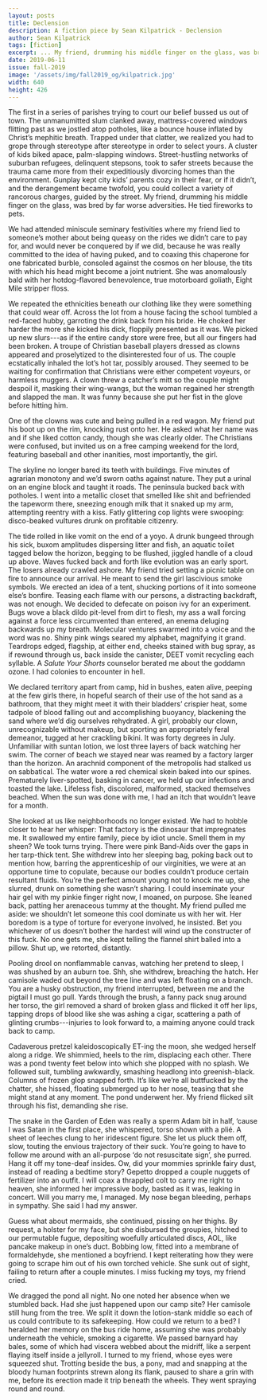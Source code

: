 ```yaml
---
layout: posts
title: Declension
description: A fiction piece by Sean Kilpatrick - Declension
author: Sean Kilpatrick
tags: [fiction]
excerpt: ... My friend, drumming his middle finger on the glass, was bred by far worse adversities. He tied fireworks to pets ...
date: 2019-06-11
issue: fall-2019
image: '/assets/img/fall2019_og/kilpatrick.jpg'
width: 640
height: 426
---
```


The first in a series of parishes trying to court our belief bussed us out of town. The unmanumitted slum clanked away, mattress-covered windows flitting past as we jostled atop potholes, like a bounce house inflated by Christ’s mephitic breath. Trapped under that clatter, we realized you had to grope through stereotype after stereotype in order to select yours. A cluster of kids biked apace, palm-slapping windows. Street-hustling networks of suburban refugees, delinquent stepsons, took to safer streets because the trauma came more from their expeditiously divorcing homes than the environment. Gunplay kept city kids’ parents cozy in their fear, or if it didn’t, and the derangement became twofold, you could collect a variety of rancorous charges, guided by the street. My friend, drumming his middle finger on the glass, was bred by far worse adversities. He tied fireworks to pets.

We had attended miniscule seminary festivities where my friend lied to someone’s mother about being queasy on the rides we didn’t care to pay for, and would never be conquered by if we did, because he was really committed to the idea of having puked, and to coaxing this chaperone for one fabricated burble, consoled against the cosmos on her blouse, the tits with which his head might become a joint nutrient. She was anomalously bald with her hotdog-flavored benevolence, true motorboard goliath, Eight Mile stripper floss.

We repeated the ethnicities beneath our clothing like they were something that could wear off. Across the lot from a house facing the school tumbled a red-faced hubby, garroting the drink back from his bride. He choked her harder the more she kicked his dick, floppily presented as it was. We picked up new slurs---as if the entire candy store were free, but all our fingers had been broken. A troupe of Christian baseball players dressed as clowns appeared and proselytized to the disinterested four of us. The couple ecstatically inhaled the lot’s hot tar, possibly aroused. They seemed to be waiting for confirmation that Christians were either competent voyeurs, or harmless muggers. A clown threw a catcher’s mitt so the couple might despoil it, masking their wing-wangs, but the woman regained her strength and slapped the man. It was funny because she put her fist in the glove before hitting him.

One of the clowns was cute and being pulled in a red wagon. My friend put his boot up on the rim, knocking rust onto her. He asked what her name was and if she liked cotton candy, though she was clearly older. The Christians were confused, but invited us on a free camping weekend for the lord, featuring baseball and other inanities, most importantly, the girl.

The skyline no longer bared its teeth with buildings. Five minutes of agrarian monotony and we’d sworn oaths against nature. They put a urinal on an engine block and taught it roads. The peninsula bucked back with potholes. I went into a metallic closet that smelled like shit and befriended the tapeworm there, sneezing enough milk that it snaked up my arm, attempting reentry with a kiss. Fatly glittering cop lights were swooping: disco-beaked vultures drunk on profitable citizenry.

The tide rolled in like vomit on the end of a yoyo. A drunk bungeed through his sick, buxom amplitudes dispersing litter and fish, an aquatic toilet tagged below the horizon, begging to be flushed, jiggled handle of a cloud up above. Waves fucked back and forth like evolution was an early sport. The losers already crawled ashore. My friend tried setting a picnic table on fire to announce our arrival. He meant to send the girl lascivious smoke symbols. We erected an idea of a tent, shucking portions of it into someone else’s bonfire. Teasing each flame with our persons, a distracting backdraft, was not enough. We decided to defecate on poison ivy for an experiment. Bugs wove a black dildo pit-level from dirt to flesh, my ass a wall forcing against a force less circumvented than entered, an enema deluging backwards up my breath. Molecular ventures swarmed into a voice and the word was no. Shiny pink wings seared my alphabet, magnifying it grand. Teardrops edged, flagship, at either end, cheeks stained with bug spray, as if rewound through us, back inside the canister, DEET vomit recycling each syllable. A _Salute Your Shorts_ counselor berated me about the goddamn ozone. I had colonies to encounter in hell.

We declared territory apart from camp, hid in bushes, eaten alive, peeping at the few girls there, in hopeful search of their use of the hot sand as a bathroom, that they might meet it with their bladders’ crispier heat, some tadpole of blood falling out and accomplishing buoyancy, blackening the sand where we’d dig ourselves rehydrated. A girl, probably our clown, unrecognizable without makeup, but sporting an appropriately feral demeanor, tugged at her crackling bikini. It was forty degrees in July. Unfamiliar with suntan lotion, we lost three layers of back watching her swim. The corner of beach we stayed near was reamed by a factory larger than the horizon. An arachnid component of the metropolis had stalked us on sabbatical. The water wore a red chemical skein baked into our spines. Prematurely liver-spotted, basking in cancer, we held up our infections and toasted the lake. Lifeless fish, discolored, malformed, stacked themselves beached. When the sun was done with me, I had an itch that wouldn’t leave for a month.

She looked at us like neighborhoods no longer existed. We had to hobble closer to hear her whisper: That factory is the dinosaur that impregnates me. It swallowed my entire family, piece by idiot uncle. Smell them in my sheen? We took turns trying. There were pink Band-Aids over the gaps in her tarp-thick tent. She withdrew into her sleeping bag, poking back out to mention how, barring the apprenticeship of our virginities, we were at an opportune time to copulate, because our bodies couldn’t produce certain resultant fluids. You’re the perfect amount young not to knock me up, she slurred, drunk on something she wasn’t sharing. I could inseminate your hair gel with my pinkie finger right now, I moaned, on purpose. She leaned back, patting her arenaceous tummy at the thought. My friend pulled me aside: we shouldn’t let someone this cool dominate us with her wit. Her boredom is a type of torture for everyone involved, he insisted. Bet you whichever of us doesn’t bother the hardest will wind up the constructer of this fuck. No one gets me, she kept telling the flannel shirt balled into a pillow. Shut up, we retorted, distantly.

Pooling drool on nonflammable canvas, watching her pretend to sleep, I was shushed by an auburn toe. Shh, she withdrew, breaching the hatch. Her camisole waded out beyond the tree line and was left floating on a branch. You are a husky obstruction, my friend interrupted, between me and the pigtail I must go pull. Yards through the brush, a fanny pack snug around her torso, the girl removed a shard of broken glass and flicked it off her lips, tapping drops of blood like she was ashing a cigar, scattering a path of glinting crumbs---injuries to look forward to, a maiming anyone could track back to camp.

Cadaverous pretzel kaleidoscopically ET-ing the moon, she wedged herself along a ridge. We shimmied, heels to the rim, displacing each other. There was a pond twenty feet below into which she plopped with no splash. We followed suit, tumbling awkwardly, smashing headlong into greenish-black. Columns of frozen glop snapped forth. It’s like we’re all buttfucked by the chatter, she hissed, floating submerged up to her nose, teasing that she might stand at any moment. The pond underwent her. My friend flicked silt through his fist, demanding she rise.

The snake in the Garden of Eden was really a sperm Adam bit in half, ‘cause I was Satan in the first place, she whispered, torso shown with a plié. A sheet of leeches clung to her iridescent figure. She let us pluck them off, slow, touting the envious trajectory of their suck. You’re going to have to follow me around with an all-purpose ‘do not resuscitate sign’, she purred. Hang it off my tone-deaf insides. Ow, did your mommies sprinkle fairy dust, instead of reading a bedtime story? Gepetto dropped a couple nuggets of fertilizer into an outfit. I will coax a thrappled colt to carry me right to heaven, she informed her impressive body, basted as it was, leaking in concert. Will you marry me, I managed. My nose began bleeding, perhaps in sympathy. She said I had my answer.

Guess what about mermaids, she continued, pissing on her thighs. By request, a holster for my face, but she disbursed the groupies, hitched to our permutable fugue, depositing woefully articulated discs, AOL, like pancake makeup in one’s duct. Bobbing low, fitted into a membrane of formaldehyde, she mentioned a boyfriend. I kept reiterating how they were going to scrape him out of his own torched vehicle. She sunk out of sight, failing to return after a couple minutes. I miss fucking my toys, my friend cried.

We dragged the pond all night. No one noted her absence when we stumbled back. Had she just happened upon our camp site? Her camisole still hung from the tree. We split it down the lotion-stank middle so each of us could contribute to its safekeeping. How could we return to a bed? I heralded her memory on the bus ride home, assuming she was probably underneath the vehicle, smoking a cigarette. We passed barnyard hay bales, some of which had viscera webbed about the midriff, like a serpent flaying itself inside a jellyroll. I turned to my friend, whose eyes were squeezed shut. Trotting beside the bus, a pony, mad and snapping at the bloody human footprints strewn along its flank, paused to share a grin with me, before its erection made it trip beneath the wheels. They went spraying round and round.

